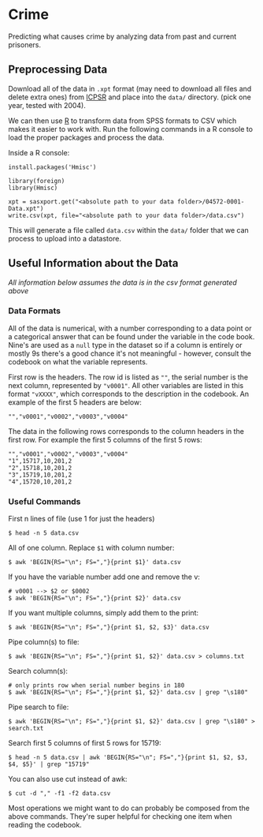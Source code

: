 # Crime

Predicting what causes crime by analyzing data from past and current prisoners.

## Preprocessing Data

Download all of the data in `.xpt` format (may need to download all files and delete
extra ones) from [ICPSR](https://www.icpsr.umich.edu/icpsrweb/ICPSR/series/70)
and place into the `data/` directory. (pick one year, tested with 2004).

We can then use [R](https://cran.r-project.org/) to transform data from SPSS
formats to CSV which makes it easier to work with. Run the following commands in
a R console to load the proper packages and process the data.

Inside a R console:
```
install.packages('Hmisc')

library(foreign)
library(Hmisc)

xpt = sasxport.get("<absolute path to your data folder>/04572-0001-Data.xpt")
write.csv(xpt, file="<absolute path to your data folder>/data.csv")
```

This will generate a file called `data.csv` within the `data/` folder that we
can process to upload into a datastore.

## Useful Information about the Data

*All information below assumes the data is in the csv format generated above*

### Data Formats

All of the data is numerical, with a number corresponding to a data point or a
categorical answer that can be found under the variable in the code book. Nine's
are used as a `null` type in the dataset so if a column is entirely or mostly 9s
there's a good chance it's not meaningful - however, consult the codebook on what
the variable represents.

First row is the headers. The row id is listed as `""`, the serial number is the
next column, represented by `"v0001"`. All other variables are listed in this
format `"vXXXX"`, which corresponds to the description in the codebook. An example
of the first 5 headers are below:

```
"","v0001","v0002","v0003","v0004"
```

The data in the following rows corresponds to the column headers in the first row.
For example the first 5 columns of the first 5 rows:
```
"","v0001","v0002","v0003","v0004"
"1",15717,10,201,2
"2",15718,10,201,2
"3",15719,10,201,2
"4",15720,10,201,2
```

### Useful Commands

First n lines of file (use 1 for just the headers)
```
$ head -n 5 data.csv
```

All of one column. Replace `$1` with column number:
```
$ awk 'BEGIN{RS="\n"; FS=","}{print $1}' data.csv
```

If you have the variable number add one and remove the v:
```
# v0001 --> $2 or $0002
$ awk 'BEGIN{RS="\n"; FS=","}{print $2}' data.csv
```

If you want multiple columns, simply add them to the print:
```
$ awk 'BEGIN{RS="\n"; FS=","}{print $1, $2, $3}' data.csv
```

Pipe column(s) to file:
```
$ awk 'BEGIN{RS="\n"; FS=","}{print $1, $2}' data.csv > columns.txt
```

Search column(s):
```
# only prints row when serial number begins in 180
$ awk 'BEGIN{RS="\n"; FS=","}{print $1, $2}' data.csv | grep "\s180"
```

Pipe search to file:
```
$ awk 'BEGIN{RS="\n"; FS=","}{print $1, $2}' data.csv | grep "\s180" > search.txt
```

Search first 5 columns of first 5 rows for 15719:
```
$ head -n 5 data.csv | awk 'BEGIN{RS="\n"; FS=","}{print $1, $2, $3, $4, $5}' | grep "15719"
```

You can also use cut instead of awk:
```
$ cut -d "," -f1 -f2 data.csv
```

Most operations we might want to do can probably be composed from the above
commands. They're super helpful for checking one item when reading the codebook.
